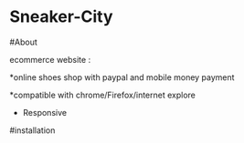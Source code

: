 # Sneaker-City

#About

ecommerce website :

*online shoes shop with paypal and mobile money payment 

*compatible with chrome/Firefox/internet explore

* Responsive

#installation 
